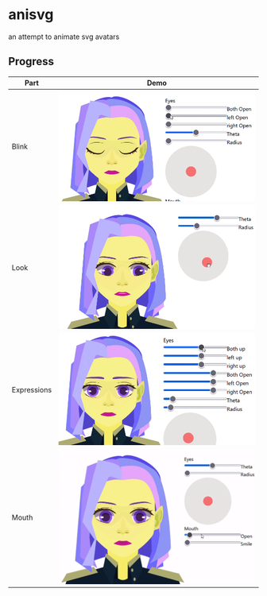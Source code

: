 # anisvg

an attempt to animate svg avatars

## Progress

| Part        | Demo                                      |
| ----------- | ----------------------------------------- |
| Blink       | ![eyes blink](./assets/mona_blink.gif)    |
| Look        | ![iris control](./assets/mona_eyes.gif)   |
| Expressions | ![eyebrows](./assets/mona_brows.gif)      |
| Mouth       | ![mouth control](./assets/mona_mouth.gif) |
